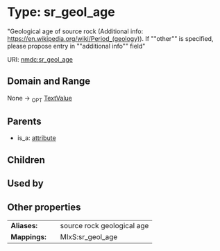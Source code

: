 
# Type: sr_geol_age


"Geological age of source rock (Additional info: https://en.wikipedia.org/wiki/Period_(geology)). If ""other"" is specified, please propose entry in ""additional info"" field"

URI: [nmdc:sr_geol_age](https://microbiomedata/meta/sr_geol_age)


## Domain and Range

None ->  <sub>OPT</sub> [TextValue](TextValue.md)

## Parents

 *  is_a: [attribute](attribute.md)

## Children


## Used by


## Other properties

|  |  |  |
| --- | --- | --- |
| **Aliases:** | | source rock geological age |
| **Mappings:** | | MIxS:sr_geol_age |

